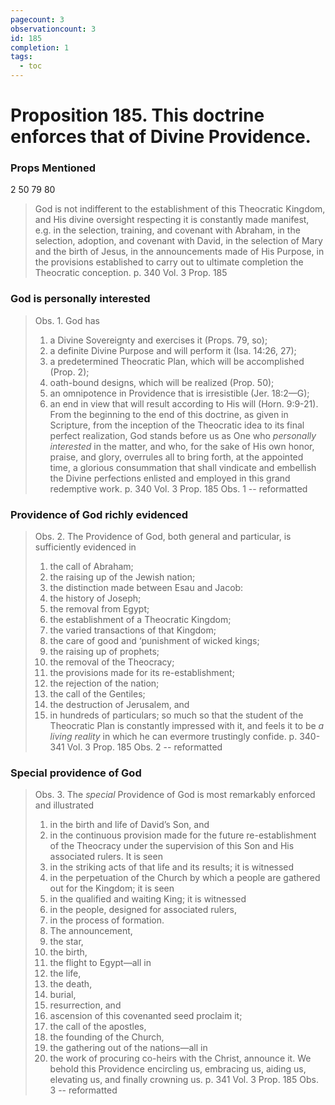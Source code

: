 ```yaml
---
pagecount: 3
observationcount: 3
id: 185
completion: 1
tags:
  - toc
---
```

# Proposition 185. This doctrine enforces that of Divine Providence.

### Props Mentioned
2 50 79 80

>God is not indifferent to the establishment of this Theocratic Kingdom, and His divine oversight respecting it is constantly made manifest, e.g. in the selection, training, and covenant with Abraham, in the selection, adoption, and covenant with David, in the selection of Mary and the birth of Jesus, in the announcements made of His Purpose, in the provisions established to carry out to ultimate completion the Theocratic conception.
>p. 340 Vol. 3 Prop. 185
### God is personally interested
>Obs. 1. God has 
>1. a Divine Sovereignty and exercises it (Props. 79, so); 
>2. a definite Divine Purpose and will perform it (Isa. 14:26, 27); 
>3. a predetermined Theocratic Plan, which will be accomplished (Prop. 2); 
>4. oath-bound designs, which will be realized (Prop. 50); 
>5. an omnipotence in Providence that is irresistible (Jer. 18:2—G); 
>6. an end in view that will result according to His will (Horn. 9:9-21). 
>From the beginning to the end of this doctrine, as given in Scripture, from the inception of the Theocratic idea to its final perfect realization, God stands before us as One who *personally interested* in the matter, and who, for the sake of His own honor, praise, and glory, overrules all to bring forth, at the appointed time, a glorious consummation that shall vindicate and embellish the Divine perfections enlisted and employed in this grand redemptive work.
>p. 340 Vol. 3 Prop. 185 Obs. 1 -- reformatted
### Providence of God richly evidenced
>Obs. 2. The Providence of God, both general and particular, is sufficiently evidenced in 
>1. the call of Abraham; 
>2. the raising up of the Jewish nation; 
>3. the distinction made between Esau and Jacob: 
>4. the history of Joseph; 
>5. the removal from Egypt; 
>6. the establishment of a Theocratic Kingdom; 
>7. the varied transactions of that Kingdom; 
>8. the care of good and ‘punishment of wicked kings; 
>9. the raising up of prophets; 
>10. the removal of the Theocracy; 
>11. the provisions made for its re-establishment; 
>12. the rejection of the nation; 
>13. the call of the Gentiles; 
>14. the destruction of Jerusalem, and 
>15. in hundreds of particulars; so much so that the student of the Theocratic Plan is constantly impressed with it, and feels it to be *a living reality* in which he can evermore trustingly confide.
>p. 340-341 Vol. 3 Prop. 185 Obs. 2 -- reformatted
### Special providence of God
>Obs. 3. The *special* Providence of God is most remarkably enforced and illustrated 
>1. in the birth and life of David’s Son, and 
>2. in the continuous provision made for the future re-establishment of the Theocracy under the supervision of this Son and His associated rulers. It is seen 
>3. in the striking acts of that life and its results; it is witnessed 
>4. in the perpetuation of the Church by which a people are gathered out for the Kingdom; it is seen 
>5. in the qualified and waiting King; it is witnessed 
>6. in the people, designed for associated rulers, 
>7. in the process of formation. 
>8. The announcement, 
>9. the star,
>10. the birth, 
>11. the flight to Egypt—all in 
>12. the life, 
>13. the death, 
>14. burial, 
>15. resurrection, and 
>16. ascension of this covenanted seed proclaim it; 
>17. the call of the apostles, 
>18. the founding of the Church, 
>19. the gathering out of the nations—all in 
>20. the work of procuring co-heirs with the Christ, announce it. 
>We behold this Providence encircling us, embracing us, aiding us, elevating us, and finally crowning us.
>p. 341 Vol. 3 Prop. 185 Obs. 3 -- reformatted
